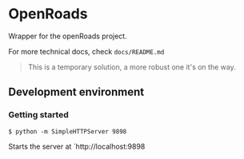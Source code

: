# OpenRoads

Wrapper for the openRoads project.

For more technical docs, check `docs/README.md`

> This is a temporary solution, a more robust one it's on the way.

## Development environment


### Getting started

```
$ python -m SimpleHTTPServer 9898
```
Starts the server at `http://localhost:9898
